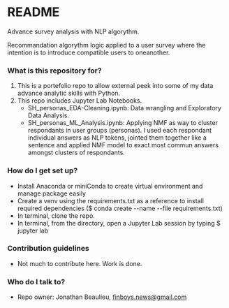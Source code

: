 # README #
Advance survey analysis with NLP algorythm.

Recommandation algorythm logic applied to a user survey where the intention is to introduce compatible users to oneanother.

### What is this repository for? ###

1. This is a portefolio repo to allow external peek into some of my data advance analytic skills with Python.
2. This repo includes Jupyter Lab Notebooks.
    - SH_personas_EDA-Cleaning.ipynb: Data wrangling and Exploratory Data Analysis.
    - SH_personas_ML_Analysis.ipynb: Applying NMF as way to cluster respondants in user groups (personas). I used each respondant individual answers as NLP tokens, jointed them together like a sentence and applied NMF model to exact most commun answers amongst clusters of respondants. 

### How do I get set up? ###

* Install Anaconda or miniConda to create virtual environment and manage package easily
* Create a venv using the requirements.txt as a reference to install required dependencies ($ conda create --name <env> --file requirements.txt)
* In terminal, clone the repo.
* In terminal, from the directory, open a Jupyter Lab session by typing $ jupyter lab


### Contribution guidelines ###

* Not much to contribute here. Work is done.

### Who do I talk to? ###

* Repo owner: Jonathan Beaulieu, finboys.news@gmail.com

